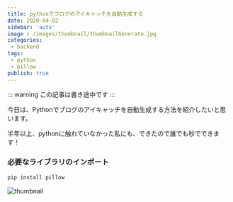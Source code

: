 ```yaml
---
title: pythonでブログのアイキャッチを自動生成する
date: 2020-04-02
sidebar: 'auto'
image : /images/thumbnail/thumbnailGenerate.jpg
categories:
 - backend
tags:
 - python
 - pillow
publish: true
---
```


::: warning
この記事は書き途中です
:::

今日は、Pythonでブログのアイキャッチを自動生成する方法を紹介したいと思います。

半年以上、pythonに触れていなかった私にも、できたので誰でも秒でできます！

### 必要なライブラリのインポート

``` bash
pip install pillow
```


![thumbnail](/images/thumbnail/thumbnailGenerate.jpg)
